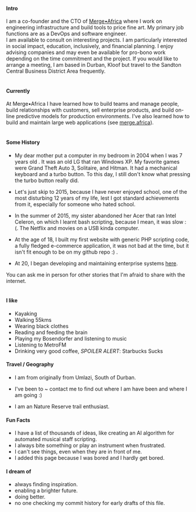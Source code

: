 
#### Intro
I am a co-founder and the CTO of [Merge•Africa](https://merge.africa) where I work on engineering infrastructure and build tools to price fine art. My primary job functions are as a DevOps and software engineer.
<br>
I am available to consult on interesting projects. I am particularly interested in social impact, education, inclusively, and financial planning. I enjoy advising companies and may even be available for pro-bono work depending on the time commitment and the project. If you would like to arrange a meeting, I am based in Durban, Kloof but travel to the Sandton Central Business District Area frequently.
<br><br>
#### Currently
At Merge•Africa I have learned how to build teams and manage people, build relationships with customers, sell enterprise products, and build on-line predictive models for production environments. I've also learned how to build and maintain large web applications (see [merge.africa](https://merge.africa)).
<br><br>
#### Some History

- My dear mother put a computer in my bedroom in 2004 when I was 7 years old . It was an old LG that ran Windows XP. My favorite games were Grand Theft Auto 3, Solitaire, and Hitman. It had a mechanical keyboard and a turbo button. To this day, I still don't know what pressing the turbo button really did.

- Let's just skip to 2015, because I have never enjoyed school, one of the most disturbing 12 years of my life, lest I got standard achievements from it, especially for someone who hated school.

- In the summer of 2015, my sister abandoned her Acer that ran Intel Celeron, on which I learnt bash scripting, because I mean, it was slow : (. The Netflix and movies on a USB kinda computer. 

- At the age of 18, I built my first website with generic PHP scripting code, a fully fledged e-commerce application, it was not bad at the time, but it isn't fit enough to be on my github repo :) .

- At 20, I began developing and maintaining enterprise systems [here](https://merge.africa/).

You can ask me in person for other stories that I'm afraid to share with the internet.
<br><br>
#### I like
- Kayaking
- Walking 55kms
- Wearing black clothes
- Reading and feeding the brain
- Playing my Bosendorfer and listening to music
- Listening to MetroFM
- Drinking very good coffee, *SPOILER ALERT*: Starbucks Sucks

#### Travel / Geography

- I am from originally from Umlazi, South of Durban. 

- I've been to ~ contact me to find out where I am have been and where I am going :)
- I am an Nature Reserve trail enthusiast.

#### Fun Facts

- I have a list of thousands of ideas, like creating an AI algorithm for automated musical staff scripting.
- I always bite something or play an instrument when frustrated.
- I can't see things, even when they are in front of me.
- I added this page because I was bored and I hardly get bored.

#### I dream of
- always finding inspiration.
- enabling a brighter future.
- doing better.
- no one checking my commit history for early drafts of this file.
